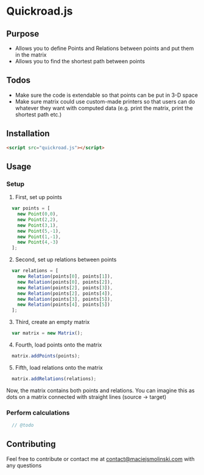 # Quickroad.js

## Purpose

* Allows you to define Points and Relations between points and put them in the matrix
* Allows you to find the shortest path between points


## Todos

* Make sure the code is extendable so that points can be put in 3-D space
* Make sure matrix could use custom-made printers so that users can do whatever they want with computed data (e.g. print the matrix, print the shortest path etc.)

## Installation

``` html
<script src="quickroad.js"></script>
```

## Usage

### Setup

1. First, set up points

``` javascript
  var points = [
    new Point(0,0),
    new Point(2,2),
    new Point(3,1),
    new Point(5,-1),
    new Point(1,-1),
    new Point(4,-3)
  ];
```

2. Second, set up relations between points

``` javascript
  var relations = [
    new Relation(points[0], points[1]),
    new Relation(points[0], points[2]),
    new Relation(points[2], points[3]),
    new Relation(points[2], points[4]),
    new Relation(points[3], points[5]),
    new Relation(points[4], points[5])
  ];
```

3. Third, create an empty matrix

``` javascript
  var matrix = new Matrix();
```

4. Fourth, load points onto the matrix

``` javascript
  matrix.addPoints(points);
```

5. Fifth, load relations onto the matrix

``` javascript
  matrix.addRelations(relations);
```

Now, the matrix contains both points and relations. You can imagine this as dots on a matrix connected with straight lines (source -> target)

### Perform calculations

``` javascript
  // @todo
```

## Contributing
Feel free to contribute or contact me at contact@maciejsmolinski.com with any questions

